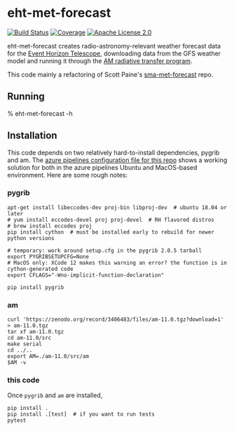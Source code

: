 # eht-met-forecast

[![Build Status](https://dev.azure.com/lindahl0577/eht-met-forecast/_apis/build/status/lindahl0577.eht-met-forecast?branchName=master)](https://dev.azure.com/lindahl0577/eht-met-forecast/_build/latest?definitionId=3&branchName=master) [![Coverage](https://img.shields.io/azure-devops/coverage/lindahl0577/eht-met-forecast/3)](https://dev.azure.com/lindahl0577/eht-met-forecast/_build/latest?definitionId=3&branchName=master) [![Apache License 2.0](https://img.shields.io/github/license/wumpus/eht-met-forecast.svg)](LICENSE)

eht-met-forecast creates radio-astronomy-relevant weather forecast
data for the
[Event Horizon Telescope](https://eventhorizontelescope.org/),
downloading data from the
GFS weather model and running it through the
[AM radiative transfer program](https://doi.org/10.5281/zenodo.640645).

This code mainly a refactoring of
Scott Paine's
[sma-met-forecast](https://github.com/Smithsonian/sma-met-forecast) repo.

## Running

% eht-met-forecast -h

## Installation

This code depends on two relatively hard-to-install dependencies,
pygrib and am. The [azure pipelines configuration file for this repo](azure-pipelines.yml)
shows a working solution for both in the azure pipelines Ubuntu and MacOS-based environment. Here
are some rough notes:

### pygrib

```
apt-get install libeccodes-dev proj-bin libproj-dev  # ubuntu 18.04 or later
# yum install eccodes-devel proj proj-devel  # RH flavored distros
# brew install eccodes proj
pip install cython  # must be installed early to rebuild for newer python versions

# temporary: work around setup.cfg in the pygrib 2.0.5 tarball
export PYGRIBSETUPCFG=None
# MacOS only: XCode 12 makes this warning an error? the function is in cython-generated code
export CFLAGS="-Wno-implicit-function-declaration"

pip install pygrib
```

### am

```
curl 'https://zenodo.org/record/3406483/files/am-11.0.tgz?download=1' > am-11.0.tgz
tar xf am-11.0.tgz
cd am-11.0/src
make serial
cd ../..
export AM=./am-11.0/src/am
$AM -v
```

### this code

Once `pygrib` and `am` are installed,

```
pip install .
pip install .[test]  # if you want to run tests
pytest
```
